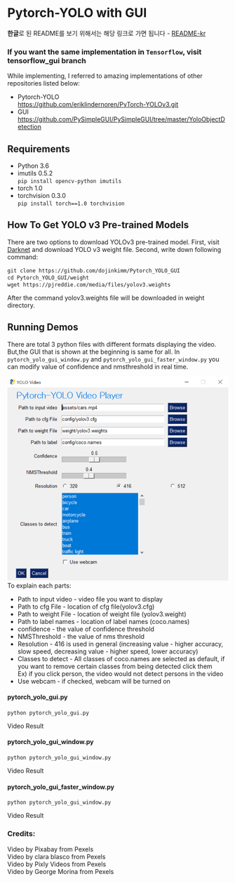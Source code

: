 # Pytorch-YOLO with GUI
**한글**로 된 README를 보기 위해서는 해당 링크로 가면 됩니다 - [README-kr](/readme/README-kr.md)

### If you want the same implementation in `Tensorflow`, visit tensorflow_gui branch


While implementing, I referred to amazing implementations of other repositories listed below: 

* Pytorch-YOLO <br/>
https://github.com/eriklindernoren/PyTorch-YOLOv3.git<br/>
* GUI <br/>
https://github.com/PySimpleGUI/PySimpleGUI/tree/master/YoloObjectDetection<br/> 


## Requirements

* Python 3.6
* imutils 0.5.2<br> 
```pip install opencv-python imutils```
* torch 1.0
* torchvision 0.3.0<br>
```pip install torch==1.0 torchvision```


## How To Get YOLO v3 Pre-trained Models
There are two options to download YOLOv3 pre-trained model. First, visit [Darknet](https://pjreddie.com/darknet/yolo/) and download YOLO v3 weight file.
Second, write down following command:
```Shell
git clone https://github.com/dojinkimm/Pytorch_YOLO_GUI
cd Pytorch_YOLO_GUI/weight
wget https://pjreddie.com/media/files/yolov3.weights
```
After the command yolov3.weights file will be downloaded in weight directory.

## Running Demos
There are total 3 python files with different formats displaying the video. But,the GUI that is shown at the beginning is same for all.
In `pytorch_yolo_gui_window.py` and `pytorch_yolo_gui_faster_window.py` you can modify value of confidence and nmsthreshold in real time.
<div align="center">
    <img src="readme/yolo_player.png" width="600px"/>
</div>
To explain each parts:

* Path to input video - video file you want to display
* Path to cfg File - location of cfg file(yolov3.cfg)
* Path to weight File - location of weight file (yolov3.weight)
* Path to label names - location of label names (coco.names) 
* confidence - the value of confidence threshold
* NMSThreshold - the value of nms threshold
* Resolution - 416 is used in general (increasing value - higher accuracy, slow speed, decreasing value - higher speed, lower accuracy)
* Classes to detect - All classes of coco.names are selected as default, if you want to remove certain classes from being detected click them<br/>
Ex) if you click person, the video would not detect persons in the video<br/>
* Use webcam - if checked, webcam will be turned on<br/>

#### pytorch_yolo_gui.py
```Shell
python pytorch_yolo_gui.py
```
Video Result
<div align="center>
   <img src="readme/yolo_player.png" width="600px"/>
</div>

#### pytorch_yolo_gui_window.py
```Shell
python pytorch_yolo_gui_window.py
```
Video Result
<div align="center>
    <img src="readme/yolo_window.png"/>
</div>

#### pytorch_yolo_gui_faster_window.py
```Shell
python pytorch_yolo_gui_window.py
```
Video Result
<div align="center>
    <img src="readme/yolo_faster_window.png" width="600px"/>
</div>

### Credits:
Video by Pixabay from Pexels<br/>
Video by clara blasco from Pexels <br/>
Video by Pixly Videos from Pexels<br/>
Video by George Morina from Pexels <br/>
